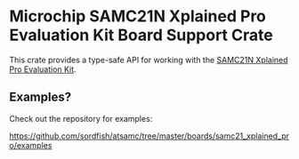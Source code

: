 # Microchip SAMC21N Xplained Pro Evaluation Kit Board Support Crate

This crate provides a type-safe API for working with the [SAMC21N Xplained Pro Evaluation Kit](https://www.microchip.com/DevelopmentTools/ProductDetails/PartNO/ATSAMC21N-XPRO).

## Examples?

Check out the repository for examples:

https://github.com/sordfish/atsamc/tree/master/boards/samc21_xplained_pro/examples
